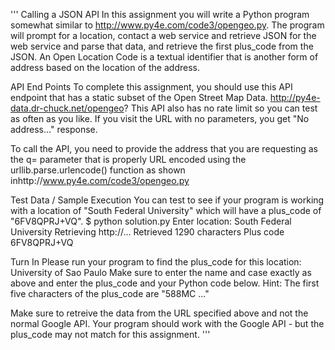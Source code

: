 '''
Calling a JSON API
In this assignment you will write a Python program somewhat similar to http://www.py4e.com/code3/opengeo.py. The program will prompt for a location, contact a web service and retrieve JSON for the web service and parse that data, and retrieve the first plus_code from the JSON. An Open Location Code is a textual identifier that is another form of address based on the location of the address.

API End Points
To complete this assignment, you should use this API endpoint that has a static subset of the Open Street Map Data.
http://py4e-data.dr-chuck.net/opengeo?
This API also has no rate limit so you can test as often as you like. If you visit the URL with no parameters, you get "No address..." response.

To call the API, you need to provide the address that you are requesting as the q= parameter that is properly URL encoded using the urllib.parse.urlencode() function as shown inhttp://www.py4e.com/code3/opengeo.py

Test Data / Sample Execution
You can test to see if your program is working with a location of "South Federal University" which will have a plus_code of "6FV8QPRJ+VQ".
$ python solution.py
Enter location: South Federal University
Retrieving http://...
Retrieved 1290 characters
Plus code 6FV8QPRJ+VQ

Turn In
Please run your program to find the plus_code for this location:
University of Sao Paulo
Make sure to enter the name and case exactly as above and enter the plus_code and your Python code below. Hint: The first five characters of the plus_code are "588MC ..."

Make sure to retreive the data from the URL specified above and not the normal Google API. Your program should work with the Google API - but the plus_code may not match for this assignment.
'''
